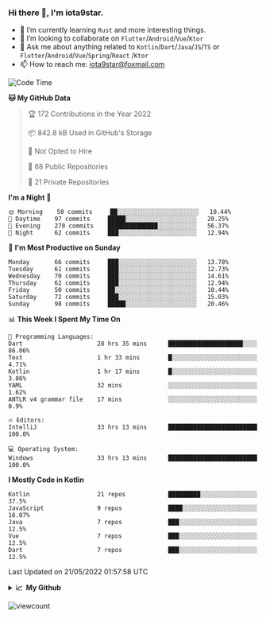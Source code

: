### Hi there 👋, I'm iota9star.

- 🌱 I’m currently learning `Rust` and more interesting things.
- 👯 I’m looking to collaborate on `Flutter`/`Android`/`Vue`/`Ktor`
- 💬 Ask me about anything related to `Kotlin`/`Dart`/`Java`/`JS`/`TS` or `Flutter`/`Android`/`Vue`/`Spring`/`React`
  /`Ktor`
- 📫 How to reach me: [iota9star@foxmail.com](iota9star@foxmail.com)



<!--START_SECTION:waka-->
![Code Time](http://img.shields.io/badge/Code%20Time-2%2C984%20hrs%2031%20mins-blue)

**🐱 My GitHub Data** 

> 🏆 172 Contributions in the Year 2022
 > 
> 📦 842.8 kB Used in GitHub's Storage 
 > 
> 🚫 Not Opted to Hire
 > 
> 📜 68 Public Repositories 
 > 
> 🔑 21 Private Repositories  
 > 
**I'm a Night 🦉** 

```text
🌞 Morning    50 commits     ██░░░░░░░░░░░░░░░░░░░░░░░   10.44% 
🌆 Daytime    97 commits     █████░░░░░░░░░░░░░░░░░░░░   20.25% 
🌃 Evening    270 commits    ██████████████░░░░░░░░░░░   56.37% 
🌙 Night      62 commits     ███░░░░░░░░░░░░░░░░░░░░░░   12.94%

```
📅 **I'm Most Productive on Sunday** 

```text
Monday       66 commits     ███░░░░░░░░░░░░░░░░░░░░░░   13.78% 
Tuesday      61 commits     ███░░░░░░░░░░░░░░░░░░░░░░   12.73% 
Wednesday    70 commits     ███░░░░░░░░░░░░░░░░░░░░░░   14.61% 
Thursday     62 commits     ███░░░░░░░░░░░░░░░░░░░░░░   12.94% 
Friday       50 commits     ██░░░░░░░░░░░░░░░░░░░░░░░   10.44% 
Saturday     72 commits     ███░░░░░░░░░░░░░░░░░░░░░░   15.03% 
Sunday       98 commits     █████░░░░░░░░░░░░░░░░░░░░   20.46%

```


📊 **This Week I Spent My Time On** 

```text
💬 Programming Languages: 
Dart                     28 hrs 35 mins      █████████████████████░░░░   86.06% 
Text                     1 hr 33 mins        █░░░░░░░░░░░░░░░░░░░░░░░░   4.71% 
Kotlin                   1 hr 17 mins        █░░░░░░░░░░░░░░░░░░░░░░░░   3.86% 
YAML                     32 mins             ░░░░░░░░░░░░░░░░░░░░░░░░░   1.62% 
ANTLR v4 grammar file    17 mins             ░░░░░░░░░░░░░░░░░░░░░░░░░   0.9%

🔥 Editors: 
IntelliJ                 33 hrs 13 mins      █████████████████████████   100.0%

💻 Operating System: 
Windows                  33 hrs 13 mins      █████████████████████████   100.0%

```

**I Mostly Code in Kotlin** 

```text
Kotlin                   21 repos            █████████░░░░░░░░░░░░░░░░   37.5% 
JavaScript               9 repos             ████░░░░░░░░░░░░░░░░░░░░░   16.07% 
Java                     7 repos             ███░░░░░░░░░░░░░░░░░░░░░░   12.5% 
Vue                      7 repos             ███░░░░░░░░░░░░░░░░░░░░░░   12.5% 
Dart                     7 repos             ███░░░░░░░░░░░░░░░░░░░░░░   12.5%

```



 Last Updated on 21/05/2022 01:57:58 UTC
<!--END_SECTION:waka-->

<details>
  <summary><b>📈&nbsp;&nbsp;My Github</b></summary>
  <br>
  <img src='https://github-profile-trophy.vercel.app/?username=iota9star'>
  <img src='https://bad-apple-github-readme.vercel.app/api?show_bg=1&username=iota9star&hide_title=true'>
  <img src='http://cr-skills-chart-widget.azurewebsites.net/api/api?username=iota9star'>
</details>


![viewcount](https://count.getloli.com/get/@iota9star?theme=rule34)
